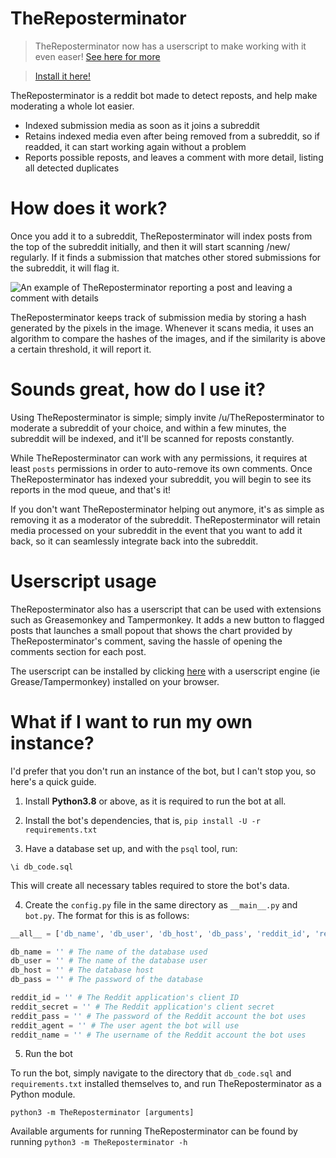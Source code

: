 # TheReposterminator

> TheReposterminator now has a userscript to make working with it even easer! [See here for more](#userscript-usage)

> [Install it here!](https://github.com/reola01/TheReposterminator/raw/master/popout-viewer.user.js)

TheReposterminator is a reddit bot made to detect reposts, and help make moderating a whole lot easier.
* Indexed submission media as soon as it joins a subreddit
* Retains indexed media even after being removed from a subreddit, so if readded, it can start working again without a problem
* Reports possible reposts, and leaves a comment with more detail, listing all detected duplicates
# How does it work?
Once you add it to a subreddit, TheReposterminator will index posts from the top of the subreddit initially, and then it will start scanning /new/ regularly. If it finds a submission that matches other stored submissions for the subreddit, it will flag it.

![An example of TheReposterminator reporting a post and leaving a comment with details](https://i.imgur.com/VnjYWv2.png)

TheReposterminator keeps track of submission media by storing a hash generated by the pixels in the image. Whenever it scans media, it uses an algorithm to compare the hashes of the images, and if the similarity is above a certain threshold, it will report it.
# Sounds great, how do I use it?
Using TheReposterminator is simple; simply invite /u/TheReposterminator to moderate a subreddit of your choice, and within a few minutes, the subreddit will be indexed, and it'll be scanned for reposts constantly. 

While TheReposterminator can work with any permissions, it requires at least `posts` permissions in order to auto-remove its own comments. Once TheReposterminator has indexed your subreddit, you will begin to see its reports in the mod queue, and that's it!

If you don't want TheReposterminator helping out anymore, it's as simple as removing it as a moderator of the subreddit. TheReposterminator will retain media processed on your subreddit in the event that you want to add it back, so it can seamlessly integrate back into the subreddit.
# Userscript usage
TheReposterminator also has a userscript that can be used with extensions such as Greasemonkey and Tampermonkey. It adds a new button to flagged posts that launches a small popout that shows the chart provided by TheReposterminator's comment, saving the hassle of opening the comments section for each post.

The userscript can be installed by clicking [here](https://github.com/reola01/TheReposterminator/raw/master/popout-viewer.user.js) with a userscript engine (ie Grease/Tampermonkey) installed on your browser.

# What if I want to run my own instance?
I'd prefer that you don't run an instance of the bot, but I can't stop you, so here's a quick guide.

1. Install **Python3.8** or above, as it is required to run the bot at all.

2. Install the bot's dependencies, that is, `pip install -U -r requirements.txt`

3. Have a database set up, and with the `psql` tool, run:

`\i db_code.sql`

This will create all necessary tables required to store the bot's data.

4. Create the `config.py` file in the same directory as `__main__.py` and `bot.py`. The format for this is as follows:

```py
__all__ = ['db_name', 'db_user', 'db_host', 'db_pass', 'reddit_id', 'reddit_secret', 'reddit_pass', 'reddit_agent', 'reddit_name']

db_name = '' # The name of the database used
db_user = '' # The name of the database user
db_host = '' # The database host
db_pass = '' # The password of the database

reddit_id = '' # The Reddit application's client ID
reddit_secret = '' # The Reddit application's client secret
reddit_pass = '' # The password of the Reddit account the bot uses
reddit_agent = '' # The user agent the bot will use
reddit_name = '' # The username of the Reddit account the bot uses
```

5. Run the bot

To run the bot, simply navigate to the directory that `db_code.sql` and `requirements.txt` installed themselves to, and run TheReposterminator as a Python module.

`python3 -m TheReposterminator [arguments]`

Available arguments for running TheReposterminator can be found by running `python3 -m TheReposterminator -h`
